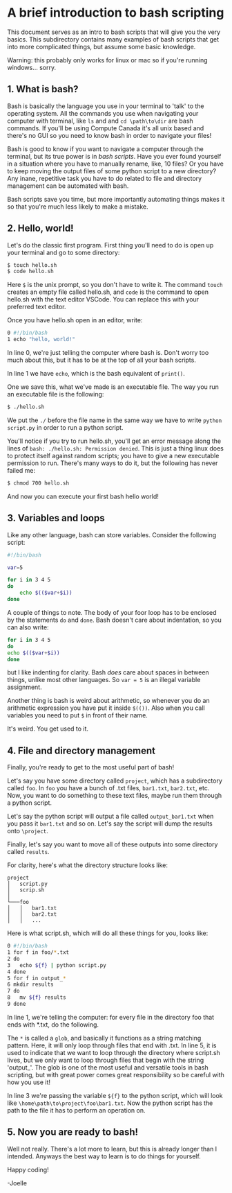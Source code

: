 # A brief introduction to bash scripting

This document serves as an intro to bash scripts that will give you the very basics. This subdirectory contains many examples of bash scripts that get into more complicated things, but assume some basic knowledge.

Warning: this probably only works for linux or mac so if you're running windows... sorry. 

## 1. What is bash?

Bash is basically the language you use in your terminal to 'talk' to the operating system. All the commands you use when navigating your computer with terminal, like `ls` and and `cd \path\to\dir` are bash commands. If you'll be using Compute Canada it's all unix based and there's no GUI so you need to know bash in order to navigate your files!

Bash is good to know if you want to navigate a computer through the terminal, but its true power is in _bash scripts_. Have you ever found yourself in a situation where you have to manually rename, like, 10 files? Or you have to keep moving the output files of some python script to a new directory? Any inane, repetitive task you have to do related to file and directory management can be automated with bash. 

Bash scripts save you time, but more importantly automating things makes it so that you're much less likely to make a mistake.

## 2. Hello, world!

Let's do the classic first program. First thing you'll need to do is open up your terminal and go to some directory: 

```sh
$ touch hello.sh
$ code hello.sh
```

Here `$` is the unix prompt, so you don't have to write it. The command `touch` creates an empty file called hello.sh, and `code` is the command to open hello.sh with the text editor VSCode. You can replace this with your preferred text editor. 

Once you have hello.sh open in an editor, write: 

```sh
0 #!/bin/bash
1 echo "hello, world!"
```

In line 0, we're just telling the computer where bash is. Don't worry too much about this, but it has to be at the top of all your bash scripts. 

In line 1 we have `echo`, which is the bash equivalent of `print()`.

One we save this, what we've made is an executable file. The way you run an executable file is the following: 

```bash
$ ./hello.sh
```

We put the `./` before the file name in the same way we have to write `python script.py` in order to run a python script. 

You'll notice if you try to run hello.sh, you'll get an error message along the lines of `bash: ./hello.sh: Permission denied`. This is just a thing linux does to protect itself against random scripts; you have to give a new executable permission to run. There's many ways to do it, but the following has never failed me: 

```bash
$ chmod 700 hello.sh
```

And now you can execute your first bash hello world! 

## 3. Variables and loops

Like any other language, bash can store variables. Consider the following script: 

```bash
#!/bin/bash

var=5

for i in 3 4 5 
do 
    echo $(($var+$i))
done
```
A couple of things to note. The body of your foor loop has to be enclosed by the statements `do` and `done`. Bash doesn't care about indentation, so you can also write: 

```bash
for i in 3 4 5 
do 
echo $(($var+$i)) 
done
```
but I like indenting for clarity. Bash _does_ care about spaces in between things, unlike most other languages. So `var = 5` is an illegal variable assignment. 

Another thing is bash is weird about arithmetic, so whenever you do an arithmetic expression you have put it inside `$(())`. Also when you call variables you need to put `$` in front of their name. 

It's weird. You get used to it. 


## 4. File and directory management

Finally, you're ready to get to the most useful part of bash! 

Let's say you have some directory called `project`, which has a subdirectory called `foo`. In `foo` you have a bunch of .txt files, `bar1.txt`, `bar2.txt`, etc. Now, you want to do something to these text files, maybe run them through a python script. 

Let's say the python script will output a file called `output_bar1.txt` when you pass it `bar1.txt` and so on. Let's say the script will dump the results onto `\project`.

Finally, let's say you want to move all of these outputs into some directory called `results`.

For clarity, here's what the directory structure looks like: 

```
project
│   script.py
│   scrip.sh    
│
└───foo
│   │   bar1.txt
│   │   bar2.txt
│   │   ...
```

Here is what script.sh, which will do all these things for you, looks like: 
```bash
0 #!/bin/bash
1 for f in foo/*.txt
2 do 
3   echo ${f} | python script.py
4 done
5 for f in output_*
6 mkdir results
7 do 
8   mv ${f} results
9 done
```

In line 1, we're telling the computer: for every file in the directory foo that ends with *.txt, do the following. 

The `*` is called a `glob`, and basically it functions as a string matching pattern. Here, it will only loop through files that end with .txt. In line 5, it is used to indicate that we want to loop through the directory where script.sh lives, but we only want to loop through files that begin with the string 'output_'. The glob is one of the most useful and versatile tools in bash scripting, but with great power comes great responsibility so be careful with how you use it! 

In line 3 we're passing the variable `${f}` to the python script, which will look like `\home\path\to\project\foo\bar1.txt`. Now the python script has the path to the file it has to perform an operation on. 

## 5. Now you are ready to bash!

Well not really. There's a lot more to learn, but this is already longer than I intended. Anyways the best way to learn is to do things for yourself. 


Happy coding! 

-Joelle